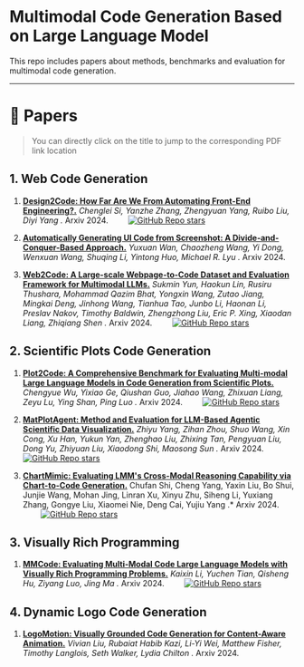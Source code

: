 # Multimodal Code Generation Based on Large Language Model


This repo includes papers about methods, benchmarks and evaluation for multimodal code generation.


[comment]: <> (multimodal code generation such as UI code generation, scientific plots code generation and so on.)

---

# 📜 Papers

> You can directly click on the title to jump to the corresponding PDF link location

## 1. Web Code Generation


1. [**Design2Code: How Far Are We From Automating Front-End Engineering?.**](https://arxiv.org/abs/2403.03163) *Chenglei Si, Yanzhe Zhang, Zhengyuan Yang, Ruibo Liu, Diyi Yang
.* Arxiv 2024. &nbsp;&nbsp;&nbsp;&nbsp;&nbsp;&nbsp;&nbsp; [![GitHub Repo stars](https://img.shields.io/github/stars/NoviScl/Design2Code)](https://github.com/NoviScl/Design2Code)

2. [**Automatically Generating UI Code from Screenshot: A Divide-and-Conquer-Based Approach.**](https://arxiv.org/abs/2403.03163) *Yuxuan Wan, Chaozheng Wang, Yi Dong, Wenxuan Wang, Shuqing Li, Yintong Huo, Michael R. Lyu
.* Arxiv 2024.

3. [**Web2Code: A Large-scale Webpage-to-Code Dataset and Evaluation Framework for Multimodal LLMs.**](https://arxiv.org/abs/2406.20098) *Sukmin Yun, Haokun Lin, Rusiru Thushara, Mohammad Qazim Bhat, Yongxin Wang, Zutao Jiang, Mingkai Deng, Jinhong Wang, Tianhua Tao, Junbo Li, Haonan Li, Preslav Nakov, Timothy Baldwin, Zhengzhong Liu, Eric P. Xing, Xiaodan Liang, Zhiqiang Shen
.* Arxiv 2024. &nbsp;&nbsp;&nbsp;&nbsp;&nbsp;&nbsp;&nbsp; [![GitHub Repo stars](https://img.shields.io/github/stars/MBZUAI-LLM/web2code)](https://github.com/MBZUAI-LLM/web2code)



## 2. Scientific Plots Code Generation

1. [**Plot2Code: A Comprehensive Benchmark for Evaluating Multi-modal Large Language Models in Code Generation from Scientific Plots.**](https://arxiv.org/abs/2405.07990) *Chengyue Wu, Yixiao Ge, Qiushan Guo, Jiahao Wang, Zhixuan Liang, Zeyu Lu, Ying Shan, Ping Luo
.* Arxiv 2024. &nbsp;&nbsp;&nbsp;&nbsp;&nbsp;&nbsp;&nbsp; [![GitHub Repo stars](https://img.shields.io/github/stars/TencentARC/Plot2Code)](https://github.com/TencentARC/Plot2Code)

2. [**MatPlotAgent: Method and Evaluation for LLM-Based Agentic Scientific Data Visualization.**](https://arxiv.org/abs/2402.11453) *Zhiyu Yang, Zihan Zhou, Shuo Wang, Xin Cong, Xu Han, Yukun Yan, Zhenghao Liu, Zhixing Tan, Pengyuan Liu, Dong Yu, Zhiyuan Liu, Xiaodong Shi, Maosong Sun
.* Arxiv 2024. &nbsp;&nbsp;&nbsp;&nbsp;&nbsp;&nbsp;&nbsp; [![GitHub Repo stars](https://img.shields.io/github/stars/thunlp/MatPlotAgent)](https://github.com/thunlp/MatPlotAgent)

3. [**ChartMimic: Evaluating LMM's Cross-Modal Reasoning Capability via Chart-to-Code Generation.**](https://arxiv.org/abs/2406.09961) Chufan Shi, Cheng Yang, Yaxin Liu, Bo Shui, Junjie Wang, Mohan Jing, Linran Xu, Xinyu Zhu, Siheng Li, Yuxiang Zhang, Gongye Liu, Xiaomei Nie, Deng Cai, Yujiu Yang
.* Arxiv 2024. &nbsp;&nbsp;&nbsp;&nbsp;&nbsp;&nbsp;&nbsp; [![GitHub Repo stars](https://img.shields.io/github/stars/ChartMimic/ChartMimic)](https://github.com/ChartMimic/ChartMimic)


## 3. Visually Rich Programming

1. [**MMCode: Evaluating Multi-Modal Code Large Language Models with Visually Rich Programming Problems.**](https://arxiv.org/abs/2405.07990) *Kaixin Li, Yuchen Tian, Qisheng Hu, Ziyang Luo, Jing Ma
.* Arxiv 2024. &nbsp;&nbsp;&nbsp;&nbsp;&nbsp;&nbsp;&nbsp; [![GitHub Repo stars](https://img.shields.io/github/stars/happylkx/MMCode)](https://github.com/happylkx/MMCode)


## 4. Dynamic Logo Code Generation

1. [**LogoMotion: Visually Grounded Code Generation for Content-Aware Animation.**](https://arxiv.org/abs/2405.07990) *Vivian Liu, Rubaiat Habib Kazi, Li-Yi Wei, Matthew Fisher, Timothy Langlois, Seth Walker, Lydia Chilton
.* Arxiv 2024.

